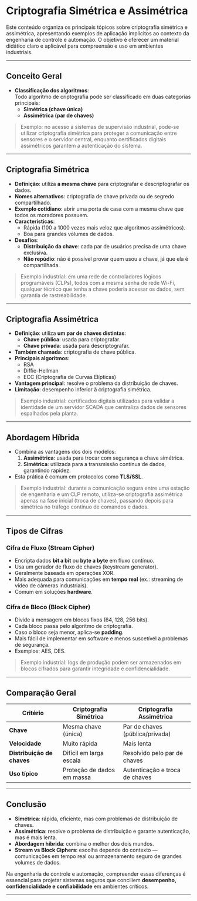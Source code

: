 # Criptografia Simétrica e Assimétrica

Este conteúdo organiza os principais tópicos sobre criptografia simétrica e assimétrica, apresentando exemplos de aplicação implícitos ao contexto da engenharia de controle e automação. O objetivo é oferecer um material didático claro e aplicável para compreensão e uso em ambientes industriais.

---

## Conceito Geral

- **Classificação dos algoritmos**:  
  Todo algoritmo de criptografia pode ser classificado em duas categorias principais:
  - **Simétrica (chave única)**  
  - **Assimétrica (par de chaves)**

> Exemplo: no acesso a sistemas de supervisão industrial, pode-se utilizar criptografia simétrica para proteger a comunicação entre sensores e o servidor central, enquanto certificados digitais assimétricos garantem a autenticação do sistema.

---

## Criptografia Simétrica

- **Definição**: utiliza **a mesma chave** para criptografar e descriptografar os dados.  
- **Nomes alternativos**: criptografia de chave privada ou de segredo compartilhado.  
- **Exemplo cotidiano**: abrir uma porta de casa com a mesma chave que todos os moradores possuem.  
- **Características**:
  - Rápida (100 a 1000 vezes mais veloz que algoritmos assimétricos).
  - Boa para grandes volumes de dados.
- **Desafios**:
  - **Distribuição da chave**: cada par de usuários precisa de uma chave exclusiva.
  - **Não repúdio**: não é possível provar quem usou a chave, já que ela é compartilhada.  

> Exemplo industrial: em uma rede de controladores lógicos programáveis (CLPs), todos com a mesma senha de rede Wi-Fi, qualquer técnico que tenha a chave poderia acessar os dados, sem garantia de rastreabilidade.

---

## Criptografia Assimétrica

- **Definição**: utiliza **um par de chaves distintas**:
  - **Chave pública**: usada para criptografar.
  - **Chave privada**: usada para descriptografar.  
- **Também chamada**: criptografia de chave pública.  
- **Principais algoritmos**:
  - RSA
  - Diffie-Hellman
  - ECC (Criptografia de Curvas Elípticas)  
- **Vantagem principal**: resolve o problema da distribuição de chaves.
- **Limitação**: desempenho inferior à criptografia simétrica.

> Exemplo industrial: certificados digitais utilizados para validar a identidade de um servidor SCADA que centraliza dados de sensores espalhados pela planta.

---

## Abordagem Híbrida

- Combina as vantagens dos dois modelos:  
  1. **Assimétrica**: usada para trocar com segurança a chave simétrica.  
  2. **Simétrica**: utilizada para a transmissão contínua de dados, garantindo rapidez.  
- Esta prática é comum em protocolos como **TLS/SSL**.

> Exemplo industrial: durante a comunicação segura entre uma estação de engenharia e um CLP remoto, utiliza-se criptografia assimétrica apenas na fase inicial (troca de chaves), passando depois para simétrica no tráfego contínuo de comandos e dados.

---

## Tipos de Cifras

### Cifra de Fluxo (Stream Cipher)
- Encripta dados **bit a bit** ou **byte a byte** em fluxo contínuo.  
- Usa um gerador de fluxo de chaves (keystream generator).  
- Geralmente baseada em operações XOR.  
- Mais adequada para comunicações em **tempo real** (ex.: streaming de vídeo de câmeras industriais).  
- Comum em soluções **hardware**.

### Cifra de Bloco (Block Cipher)
- Divide a mensagem em blocos fixos (64, 128, 256 bits).  
- Cada bloco passa pelo algoritmo de criptografia.  
- Caso o bloco seja menor, aplica-se **padding**.  
- Mais fácil de implementar em software e menos suscetível a problemas de segurança.  
- Exemplos: AES, DES.  

> Exemplo industrial: logs de produção podem ser armazenados em blocos cifrados para garantir integridade e confidencialidade.

---

## Comparação Geral

| Critério                | Criptografia Simétrica       | Criptografia Assimétrica      |
|--------------------------|------------------------------|-------------------------------|
| **Chave**               | Mesma chave (única)          | Par de chaves (pública/privada) |
| **Velocidade**           | Muito rápida                 | Mais lenta                    |
| **Distribuição de chaves** | Difícil em larga escala      | Resolvido pelo par de chaves  |
| **Uso típico**           | Proteção de dados em massa   | Autenticação e troca de chaves |

---

## Conclusão

- **Simétrica**: rápida, eficiente, mas com problemas de distribuição de chaves.  
- **Assimétrica**: resolve o problema de distribuição e garante autenticação, mas é mais lenta.  
- **Abordagem híbrida**: combina o melhor dos dois mundos.  
- **Stream vs Block Ciphers**: escolha depende do contexto — comunicações em tempo real ou armazenamento seguro de grandes volumes de dados.  

Na engenharia de controle e automação, compreender essas diferenças é essencial para projetar sistemas seguros que conciliem **desempenho, confidencialidade e confiabilidade** em ambientes críticos.

---
